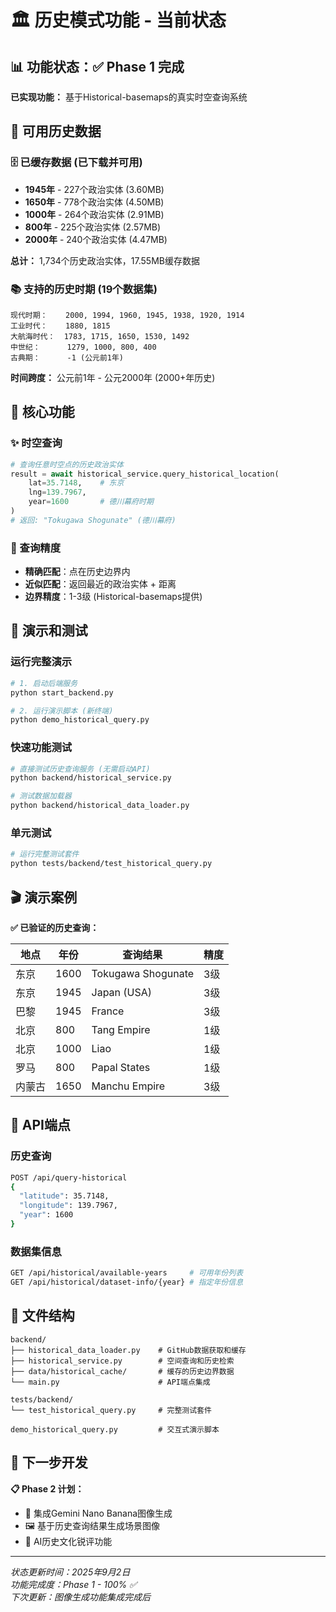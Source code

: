 # 🏛️ 历史模式功能 - 当前状态

## 📊 功能状态：✅ Phase 1 完成

**已实现功能：** 基于Historical-basemaps的真实时空查询系统

## 📅 可用历史数据

### 🗄️ 已缓存数据 (已下载并可用)
- **1945年** - 227个政治实体 (3.60MB) 
- **1650年** - 778个政治实体 (4.50MB)
- **1000年** - 264个政治实体 (2.91MB)
- **800年** - 225个政治实体 (2.57MB)
- **2000年** - 240个政治实体 (4.47MB)

**总计：** 1,734个历史政治实体，17.55MB缓存数据

### 📚 支持的历史时期 (19个数据集)
```
现代时期：    2000, 1994, 1960, 1945, 1938, 1920, 1914
工业时代：    1880, 1815  
大航海时代：  1783, 1715, 1650, 1530, 1492
中世纪：      1279, 1000, 800, 400
古典期：      -1 (公元前1年)
```

**时间跨度：** 公元前1年 - 公元2000年 (2000+年历史)

## 🎯 核心功能

### ✨ 时空查询
```python
# 查询任意时空点的历史政治实体
result = await historical_service.query_historical_location(
    lat=35.7148,    # 东京
    lng=139.7967, 
    year=1600       # 德川幕府时期
)
# 返回: "Tokugawa Shogunate" (德川幕府)
```

### 📍 查询精度
- **精确匹配**：点在历史边界内
- **近似匹配**：返回最近的政治实体 + 距离
- **边界精度**：1-3级 (Historical-basemaps提供)

## 🚀 演示和测试

### 运行完整演示
```bash
# 1. 启动后端服务
python start_backend.py

# 2. 运行演示脚本 (新终端)
python demo_historical_query.py
```

### 快速功能测试
```bash
# 直接测试历史查询服务 (无需启动API)
python backend/historical_service.py

# 测试数据加载器
python backend/historical_data_loader.py
```

### 单元测试
```bash
# 运行完整测试套件
python tests/backend/test_historical_query.py
```

## 🎬 演示案例

**✅ 已验证的历史查询：**

| 地点 | 年份 | 查询结果 | 精度 |
|------|------|----------|------|
| 东京 | 1600 | Tokugawa Shogunate | 3级 |
| 东京 | 1945 | Japan (USA) | 3级 |
| 巴黎 | 1945 | France | 3级 |
| 北京 | 800 | Tang Empire | 1级 |
| 北京 | 1000 | Liao | 1级 |
| 罗马 | 800 | Papal States | 1级 |
| 内蒙古 | 1650 | Manchu Empire | 3级 |

## 🔌 API端点

### 历史查询
```bash
POST /api/query-historical
{
  "latitude": 35.7148,
  "longitude": 139.7967,
  "year": 1600
}
```

### 数据集信息
```bash
GET /api/historical/available-years     # 可用年份列表
GET /api/historical/dataset-info/{year} # 指定年份信息
```

## 📁 文件结构

```
backend/
├── historical_data_loader.py    # GitHub数据获取和缓存
├── historical_service.py        # 空间查询和历史检索
├── data/historical_cache/       # 缓存的历史边界数据
└── main.py                      # API端点集成

tests/backend/
└── test_historical_query.py     # 完整测试套件

demo_historical_query.py         # 交互式演示脚本
```

## 🎯 下一步开发

**📋 Phase 2 计划：**
- 🎨 集成Gemini Nano Banana图像生成
- 🖼️ 基于历史查询结果生成场景图像
- 🤖 AI历史文化锐评功能

---

*状态更新时间：2025年9月2日*  
*功能完成度：Phase 1 - 100% ✅*  
*下次更新：图像生成功能集成完成后*
